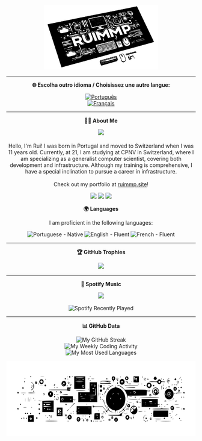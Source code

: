 <p align="center">
  <img src="assets/images/banner.svg" alt="Banner" width="60%">
</p>

---

<p align="center">
  <b>🌐 Escolha outro idioma / Choisissez une autre langue:</b>
</p>

<p align="center">
  <a href="README.pt.md">
    <img src="https://img.shields.io/badge/PT-Português-3458eb?style=for-the-badge&logo=none" alt="Português"/>
  </a>
  <br>
  <a href="README.fr.md">
    <img src="https://img.shields.io/badge/FR-Français-007bff?style=for-the-badge&logo=none" alt="Français"/>
  </a>
</p>

---

<p align="center">
  <b>🙋‍♂️ About Me</b>
</p>

<p align="center">
  <img src="https://media.giphy.com/media/L8K62iTDkzGX6/giphy.gif" width="80px">
  <br><br>
  Hello, I'm Rui! I was born in Portugal and moved to Switzerland when I was 11 years old. Currently, at 21, I am studying at CPNV in Switzerland, where I am specializing as a generalist computer scientist, covering both development and infrastructure. Although my training is comprehensive, I have a special inclination to pursue a career in infrastructure.
  <br><br>
  Check out my portfolio at <a href="http://ruimmp.site" target="_blank">ruimmp.site</a>!
</p>

<p align="center">
  <img src="https://img.shields.io/badge/Education-CPNV-green?style=flat-square&logo=education" />
  <img src="https://img.shields.io/badge/Interest-Technology-blue?style=flat-square&logo=tech" />
  <img src="https://img.shields.io/badge/Focus-Infrastructure-informational?style=flat-square&logo=appveyor" />
</p>

<p align="center">
  <b>🌍 Languages</b>
</p>

<p align="center">
  I am proficient in the following languages:
</p>

<p align="center">
  <img src="https://img.shields.io/badge/Portuguese-Native-green?style=flat-square&logo=none" alt="Portuguese - Native" />
  <img src="https://img.shields.io/badge/English-Fluent-blue?style=flat-square&logo=none" alt="English - Fluent" />
  <img src="https://img.shields.io/badge/French-Fluent-blue?style=flat-square&logo=none" alt="French - Fluent" />
</p>

---

<p align="center">
  <b>🏆 GitHub Trophies</b>
</p>

<p align="center">
  <img src="https://github-profile-trophy.vercel.app/?username=ruimmp&rank=A,C&row=1&column=6&no-frame=true&theme=onedark" />
</p>

---

<p align="center">
  <b>🎵 Spotify Music</b>
</p>

<p align="center">
  <img src="https://spotify-github-profile.vercel.app/api/view.svg?uid=ikarcj39nra5gvbmh1zyd1jjj&redirect=true][https://spotify-github-profile.vercel.app/api/view.svg?uid=ikarcj39nra5gvbmh1zyd1jjj&cover_image=true&theme=natemoo-re&show_offline=true&background_color=121212&interchange=true&bar_color=ffffff&bar_color_cover=false" />
</p>

<p align="center">
  <img src="https://spotify-recently-played-readme.vercel.app/api?user=ikarcj39nra5gvbmh1zyd1jjj&count=5&width=350&unique=yes" alt="Spotify Recently Played" />
</p>

---

<p align="center">
  <b>📊 GitHub Data</b>
</p>

<p align="center">
  <!-- https://git.io/streak-stats -->
  <a>
    <img align="top" src="https://github-readme-streak-stats.herokuapp.com/?user=ruimmp&locale=en&theme=highcontrast&hide_border=true&fire=DD2727&ring=DD2727&currStreakNum=DD2727" alt="My GitHub Streak" />
  </a>
  <br>
  <!-- https://github.com/anuraghazra/github-readme-stats?tab=readme-ov-file#wakatime-stats-card -->
  <a>
    <img align="top" src="https://github-readme-stats.vercel.app/api/wakatime?username=Ruimmp&locale=en&layout=compact&theme=vision-friendly-dark&hide_border=true&langs_count=10&title_color=FFFFFF" alt="My Weekly Coding Activity" />
  </a>
  <br>
  <!-- https://github.com/anuraghazra/github-readme-stats -->
  <a>
    <img align="top" src="https://github-readme-stats.vercel.app/api/top-langs/?username=ruimmp&locale=en&layout=compact&theme=vision-friendly-dark&hide_border=true&langs_count=10&hide=html,css&exclude_repo=ruimmp.github.io&card_width=445&title_color=FFFFFF" alt="My Most Used Languages" />
  </a>
</p>

<p align="center">
  <img src="assets/images/footer.svg" alt="Banner" width="100%" height="200">
</p>